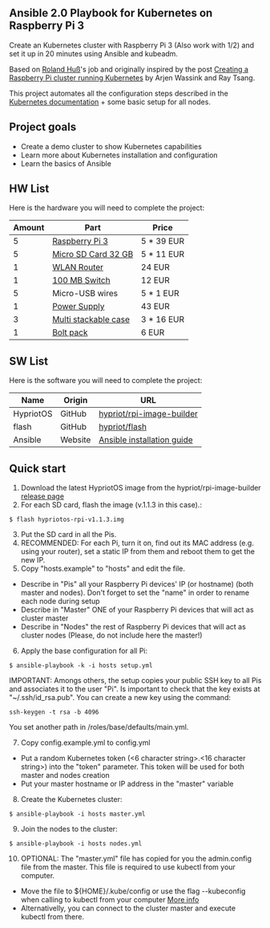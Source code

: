 ## Ansible 2.0 Playbook for Kubernetes on Raspberry Pi 3
Create an Kubernetes cluster with Raspberry Pi 3 (Also work with 1/2) and set it up in 20 minutes using Ansible and kubeadm.

Based on [Roland Huß](https://github.com/Project31/ansible-kubernetes-openshift-pi3)'s job and originally inspired by the post [Creating a Raspberry Pi cluster running Kubernetes](http://blog.kubernetes.io/2015/11/creating-a-Raspberry-Pi-cluster-running-Kubernetes-the-shopping-list-Part-1.html) by Arjen Wassink and Ray Tsang.

This project automates all the configuration steps described in the [Kubernetes documentation](http://kubernetes.io/docs/getting-started-guides/kubeadm/) + some basic setup for all nodes.

## Project goals
* Create a demo cluster to show Kubernetes capabilities
* Learn more about Kubernetes installation and configuration
* Learn the basics of Ansible

## HW List

Here is the hardware you will need to complete the project:

| Amount | Part | Price |
| ------ | ---- | ----- |
| 5 | [Raspberry Pi 3](http://amzn.eu/0Gxy4ku) | 5 * 39 EUR |
| 5 | [Micro SD Card 32 GB](http://amzn.eu/5IMqzRx) | 5 * 11 EUR |
| 1 | [WLAN Router](http://amzn.eu/3Zzxmpt) | 24 EUR |
| 1 | [100 MB Switch](http://amzn.eu/ixBjdx3) | 12 EUR |
| 5 |  Micro-USB wires | 5 * 1 EUR |
| 1 | [Power Supply](https://www.modmypi.com/raspberry-pi/accessories/usb-hubs/anidees-6-port-smart-ic-usb-charger-50-watt/) | 43 EUR |
| 3 | [Multi stackable case](https://www.modmypi.com/raspberry-pi/cases/multi-pi-stacker/multi-pi-stackable-raspberry-pi-case/) | 3 * 16 EUR |
| 1 | [Bolt pack](https://www.modmypi.com/raspberry-pi/cases/multi-pi-stacker/multi-pi-stackable-raspberry-pi-case-bolt-pack/) | 6 EUR | 

## SW List

Here is the software you will need to complete the project:

| Name | Origin | URL |
| ------ | ---- | ----- |
| HypriotOS | GitHub | [hypriot/rpi-image-builder](https://github.com/hypriot/image-builder-rpi/releases/) |
| flash | GitHub | [hypriot/flash](https://github.com/hypriot/flash) |
| Ansible | Website | [Ansible installation guide](http://docs.ansible.com/ansible/intro_installation.html)

## Quick start

1. Download the latest HypriotOS image from the hypriot/rpi-image-builder [release page](https://github.com/hypriot/image-builder-rpi/releases/)
2. For each SD card, flash the image (v.1.1.3 in this case).:

``` $ flash hypriotos-rpi-v1.1.3.img ```

3. Put the SD card in all the Pis.
4. RECOMMENDED: For each Pi, turn it on, find out its MAC address (e.g. using your router), set a static IP from them and reboot them to get the new IP.
5. Copy "hosts.example" to "hosts" and edit the file. 
* Describe in "Pis" all your Raspberry Pi devices' IP (or hostname) (both master and nodes). Don't forget to set the "name" in order to rename each node during setup
* Describe in "Master" ONE of your Raspberry Pi devices that will act as cluster master
* Describe in "Nodes" the rest of Raspberry Pi devices that will act as cluster nodes (Please, do not include here the master!)

6. Apply the base configuration for all Pi:

``` $ ansible-playbook -k -i hosts setup.yml ```

IMPORTANT: Amongs others, the setup copies your public SSH key to all Pis and associates it to the user "Pi". Is important to check that the key exists at "~/.ssh/id_rsa.pub". 
You can create a new key using the command: 

```ssh-keygen -t rsa -b 4096 ```

You set another path in /roles/base/defaults/main.yml.

7. Copy config.example.yml to config.yml
* Put a random Kubernetes token (<6 character string>.<16 character string>) into the "token" parameter. This token will be used for both master and nodes creation
* Put your master hostname or IP address in the "master" variable
8. Create the Kubernetes cluster:

``` $ ansible-playbook -i hosts master.yml ```

9. Join the nodes to the cluster:

```$ ansible-playbook -i hosts nodes.yml ```

10. OPTIONAL: The "master.yml" file has copied for you the admin.config file from the master. This file is required to use kubectl from your computer. 
* Move the file to ${HOME}/.kube/config or use the flag --kubeconfig when calling to kubectl from your computer [More info](http://kubernetes.io/docs/user-guide/kubectl/kubectl_config/)
* Alternativelly, you can connect to the cluster master and execute kubectl from there.